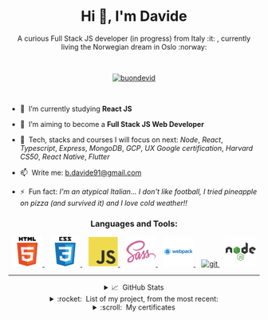 <h1 align="center">Hi 👋, I'm Davide</h1>
<p align="center">A curious Full Stack JS developer (in progress) from Italy :it: , currently living the Norwegian dream in Oslo :norway:</p>

<!-- <p align="left"> <img src="https://komarev.com/ghpvc/?username=buondevid&label=Profile%20views&color=ce9927&style=flat" alt="buondevid" /> </p> -->
<br>

<p align="center"> <a href="https://github.com/ryo-ma/github-profile-trophy"><img src="https://github-profile-trophy.vercel.app/?username=buondevid" alt="buondevid" /></a> </p>
<br>

- 🔭 &nbsp;I’m currently studying **React JS**

- 🌱 &nbsp;I’m aiming to become a **Full Stack JS Web Developer**

- :book: &nbsp;Tech, stacks and courses I will focus on next: _Node_, _React_, _Typescript_, _Express_, _MongoDB_, _GCP_, _UX Google certification_, _Harvard CS50_, _React Native_, _Flutter_

- 📫 &nbsp;Write me: <b.davide91@gmail.com>

- ⚡ &nbsp;Fun fact: *I'm an atypical Italian... I don't like football, I tried pineapple on pizza (and survived it) and I love cold weather!!*

<!-- <h3 align="left">Connect with me:</h3>
<p align="left">
<a href="https://codepen.io/buondevid" target="blank"><img align="center" src="https://cdn.jsdelivr.net/npm/simple-icons@3.0.1/icons/codepen.svg" alt="buondevid" height="30" width="40" /></a>
</p> -->

<h3 align="center">Languages and Tools:</h3>
<p align="center"> <a href="https://www.w3.org/html/" target="_blank"> <img src="https://raw.githubusercontent.com/devicons/devicon/master/icons/html5/html5-original-wordmark.svg" alt="html5" width="60" height="60"/> </a> &nbsp;&nbsp; <a href="https://www.w3schools.com/css/" target="_blank"> <img src="https://raw.githubusercontent.com/devicons/devicon/master/icons/css3/css3-original-wordmark.svg" alt="css3" width="60" height="60"/> </a> &nbsp;&nbsp; <a href="https://developer.mozilla.org/en-US/docs/Web/JavaScript" target="_blank"> <img src="https://raw.githubusercontent.com/devicons/devicon/master/icons/javascript/javascript-original.svg" alt="javascript" width="60" height="60"/> </a> &nbsp;&nbsp; <a href="https://sass-lang.com" target="_blank"> <img margin="10px"src="https://raw.githubusercontent.com/devicons/devicon/master/icons/sass/sass-original.svg" alt="sass" width="60" height="60"/> </a> &nbsp;&nbsp; <a href="https://webpack.js.org" target="_blank"> <img src="https://raw.githubusercontent.com/devicons/devicon/d00d0969292a6569d45b06d3f350f463a0107b0d/icons/webpack/webpack-original-wordmark.svg" alt="webpack" width="60" height="60"/> </a> &nbsp;&nbsp; <a href="https://git-scm.com/" target="_blank"> <img src="https://www.vectorlogo.zone/logos/git-scm/git-scm-icon.svg" alt="git" width="60" height="60"/> </a> &nbsp;&nbsp; <a href="https://nodejs.org" target="_blank"> <img src="https://raw.githubusercontent.com/devicons/devicon/master/icons/nodejs/nodejs-original-wordmark.svg" alt="nodejs" width="60" height="60"/> </a>  </p>

---

<details align="center">
  
  <summary>📈&nbsp; GitHub Stats</summary>
  
  <br>
  
<p align="center">&nbsp;
  
  <img src="https://github-readme-stats.vercel.app/api?username=buondevid&show_icons=true&locale=en&count_private=true&&theme=great-gatsby" alt="buondevid" />
  
</p>

<!-- <p align="center"><img src="https://github-readme-streak-stats.herokuapp.com/?user=buondevid&" alt="buondevid" /></p> -->
<p align="center">
    <img src="https://github-readme-streak-stats.herokuapp.com/?user=buondevid&theme=great-gatsby">
</p>

<p align="center">
  <img src="https://github-readme-stats.vercel.app/api/top-langs/?username=buondevid&layout=compact&theme=great-gatsby">
</p>

</details>

<details align="center">
  
  <summary>:rocket:&nbsp; List of my project, from the most recent:</summary>

<ol align="left">
  <li><a href="https://buondevid.github.io/form-costraint-API-JS/"><em>minor</em> JS: form costraint API tryout</a></li>
  <li><a href="https://buondevid.github.io/custom-select-dropdown/"><em>minor</em> UI: custom dropdown element</a></li>
  <li><a href="https://buondevid.github.io/todo-app/">Todo App</a></li>
  <li><a href="https://buondevid.github.io/restaurant-page/">Restaurant Page</a></li>
  <li><a href="https://buondevid.github.io/tic-tac-toe/">Tic Tac Toe</a></li>
  <li><a href="https://buondevid.github.io/library/">Library App</a></li>
  <li><a href="https://buondevid.github.io/calculator/">Calculator</a></li>
  <li><a href="https://buondevid.github.io/etch-a-sketch/">Etch-a-Sketch</a></li>
  <li><a href="https://buondevid.github.io/rock-scissors-paper/">Rock Scissors Paper</a></li>
  <li><a href="https://buondevid.github.io/pianoforte/">Pianoforte App</a></li>
  <li><a href="https://buondevid.github.io/google-homepage/">Google Homepage</a></li>
  <li><a href="https://codepen.io/buondevid">My very first and oldest 5 beginner projects on Codepen </a>
    <ul>
      <li><a href="https://codepen.io/buondevid/pen/vYXyGzM">Technical Documentation Page</a></li>
      <li><a href="https://codepen.io/buondevid/pen/qBaqMRb">Portfolio</a></li>
      <li><a href="https://codepen.io/buondevid/pen/rNMMoaX">Landing Page</a></li>
      <li><a href="https://codepen.io/buondevid/pen/PoGGaqg">Form</a></li>
      <li><a href="https://codepen.io/buondevid/pen/mdrrVBK">Tribute Page</a></li>
    </ul>
  </li>
</ol>

</details>

<details align="center">
  
  <summary>:scroll:&nbsp; My certificates</summary>
  
  <br>
  
<p align="center">&nbsp;
  
  <img src="https://user-images.githubusercontent.com/36935593/117206379-14a5cb00-adf3-11eb-9d7d-fa7914a0ac30.png" alt="FCC certificate" width="800">
  
</p>

</details>

